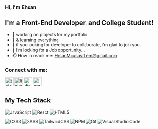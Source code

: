 ### **Hi, I'm Ehsan**

<!-- <img src="https://user-images.githubusercontent.com/1303154/88677602-1635ba80-d120-11ea-84d8-d263ba5fc3c0.gif" width="12px" alt="Hello"> -->

## **I'm a Front-End Developer, and College Student!**

-  🔭 working on projects for my portfolio
-  🌱 & learning everything
-  👯 if you looking for developer to collaborate, i'm glad to join you.
-  🤔 I’m looking for a Job opportunity...
-  📫 How to reach me: <a src="ehsanmousavi1.em@gmail.com">EhsanMousavi1.em@gmail.com</a>


### **Connect with me:**

[<img align="left" alt="telegram" title="Telegram" width="28px" src="https://cdn3.iconfinder.com/data/icons/social-icons-33/512/Telegram-512.png" />][telegram]
[<img align="left" alt="linkedin" title="LinkedIn" width="28px" src="https://cdn2.iconfinder.com/data/icons/social-media-2285/512/1_Linkedin_unofficial_colored_svg-512.png" />][linkedin]
[<img align="left" alt="discord" title="Discord | + EhsanMousavi" width="28px" src="https://cdn0.iconfinder.com/data/icons/social-media-2474/128/discord_message_interaction_logo_communication-256.png" />][discord]
<a href="mailto:ehsanmousavi1.em@gmail.com"><img align="left" alt="email" title="Email" width="28px" src="https://cdn4.iconfinder.com/data/icons/social-media-logos-6/512/112-gmail_email_mail-512.png" /></a>

<br/><br/>

## **My Tech Stack**

![JavaScript](https://img.shields.io/badge/javascript-%23323330.svg?style=for-the-badge&logo=javascript&logoColor=%23F7DF1E)
![React](https://img.shields.io/badge/react-%2320232a.svg?style=for-the-badge&logo=react&logoColor=%2361DAFB)
![HTML5](https://img.shields.io/badge/html5-%23E34F26.svg?style=for-the-badge&logo=html5&logoColor=white)

<!-- ![TypeScript](https://img.shields.io/badge/typescript-%23007ACC.svg?style=for-the-badge&logo=typescript&logoColor=white) -->

![CSS3](https://img.shields.io/badge/css3-%231572B6.svg?style=for-the-badge&logo=css3&logoColor=white)
![SASS](https://img.shields.io/badge/SASS-hotpink.svg?style=for-the-badge&logo=SASS&logoColor=white)
![TailwindCSS](https://img.shields.io/badge/tailwindcss-%2338B2AC.svg?style=for-the-badge&logo=tailwind-css&logoColor=white)
![NPM](https://img.shields.io/badge/NPM-%23000000.svg?style=for-the-badge&logo=npm&logoColor=white)
![Git](https://img.shields.io/badge/git-%23F05033.svg?style=for-the-badge&logo=git&logoColor=white)
![Visual Studio Code](https://img.shields.io/badge/Visual%20Studio%20Code-0078d7.svg?style=for-the-badge&logo=visual-studio-code&logoColor=white)

<!-- ![Bootstrap](https://img.shields.io/badge/bootstrap-%23563D7C.svg?style=for-the-badge&logo=bootstrap&logoColor=white) -->
<!-- ![Gulp](https://img.shields.io/badge/GULP-%23CF4647.svg?style=for-the-badge&logo=gulp&logoColor=white) -->
<!-- ![jQuery](https://img.shields.io/badge/jquery-%230769AD.svg?style=for-the-badge&logo=jquery&logoColor=white) -->

<!-- ![Styled Components](https://img.shields.io/badge/styled--components-DB7093?style=for-the-badge&logo=styled-components&logoColor=white) -->

<!-- ![Webpack](https://img.shields.io/badge/webpack-%238DD6F9.svg?style=for-the-badge&logo=webpack&logoColor=black) -->
<!-- ![ESLint](https://img.shields.io/badge/ESLint-4B3263?style=for-the-badge&logo=eslint&logoColor=white) -->

<!-- ![Netlify](https://img.shields.io/badge/netlify-%23000000.svg?style=for-the-badge&logo=netlify&logoColor=#00C7B7) -->
<!-- ![Babel](https://img.shields.io/badge/Babel-F9DC3e?style=for-the-badge&logo=babel&logoColor=black) -->
<!-- ![Docker](https://img.shields.io/badge/docker-%230db7ed.svg?style=for-the-badge&logo=docker&logoColor=white) -->

[website]: https://ehsanmousavi1.com
[telegram]: https://t.me/Ehsanmousavi1
[linkedin]: https://www.linkedin.com/in/ehsanmousavi1/
[discord]: https://discordapp.com/users/529788942187495445
[email]: ehsanmousavi1.em@gmail.com
